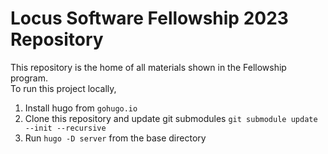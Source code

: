 # Locus Software Fellowship 2023 Repository

This repository is the home of all materials shown in the Fellowship program.  
To run this project locally, 
1. Install hugo from `gohugo.io`
2. Clone this repository and update git submodules `git submodule update --init --recursive`
3. Run `hugo -D server` from the base directory